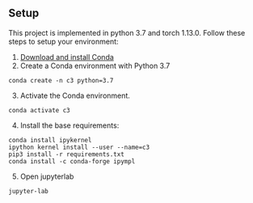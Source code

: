 ## Setup

This project is implemented in python 3.7 and torch 1.13.0. Follow these steps to setup your environment:

1. [Download and install Conda](https://conda.io/projects/conda/en/latest/user-guide/install/index.html "Download and install Conda")
2. Create a Conda environment with Python 3.7
```
conda create -n c3 python=3.7
```
3. Activate the Conda environment.
```
conda activate c3
```
4. Install the base requirements:
```
conda install ipykernel
ipython kernel install --user --name=c3
pip3 install -r requirements.txt
conda install -c conda-forge ipympl
```
5. Open jupyterlab
```
jupyter-lab
```